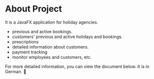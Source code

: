 
# About Project
It is a JavaFX application for holiday agencies.

- previous and active bookings.
- customers' previous and active holidays and bookings.
- prescriptions
- detailed information about customers.
- payment tracking
- monitor employees and customers, etc. 

For more detailed information, you can view the document below. It is in German. 👀


